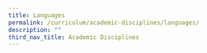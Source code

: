```yaml
---
title: Languages
permalink: /curriculum/academic-disciplines/languages/
description: ""
third_nav_title: Academic Disciplines
---
```

